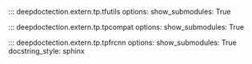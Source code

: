 ::: deepdoctection.extern.tp.tfutils
    options:
        show_submodules: True

::: deepdoctection.extern.tp.tpcompat
    options:
        show_submodules: True


::: deepdoctection.extern.tp.tpfrcnn
    options:
        show_submodules: True
        docstring_style: sphinx


